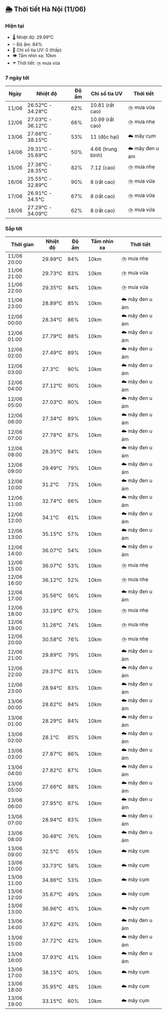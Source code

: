 ## 🌦️ Thời tiết Hà Nội (11/06)

### Hiện tại

- 🌡️ Nhiệt độ: 29.99℃
- 💦 Độ ẩm: 84%
- 🌟 Chỉ số tia UV: 0 (thấp)
- 👁️ Tầm nhìn xa: 10km
- ☂️ Thời tiết: ⛈️ mưa vừa

### 7 ngày tới

| Ngày | Nhiệt độ | Độ ẩm | Chỉ số tia UV | Thời tiết |
| --- | --- | --- | --- | --- |
| 11/06 | 26.52℃ - 34.28℃ | 62% | 10.81 (rất cao) | ⛈️ mưa vừa |
| 12/06 | 27.03℃ - 36.12℃ | 66% | 10.99 (rất cao) | ⛈️ mưa nhẹ |
| 13/06 | 27.66℃ - 38.15℃ | 53% | 11 (độc hại) | ☁️ mây cụm |
| 14/06 | 29.31℃ - 35.69℃ | 50% | 4.66 (trung bình) | ☁️ mây đen u ám |
| 15/06 | 27.36℃ - 28.35℃ | 82% | 7.12 (cao) | ⛈️ mưa nhẹ |
| 16/06 | 25.55℃ - 32.89℃ | 90% | 8 (rất cao) | ⛈️ mưa vừa |
| 17/06 | 26.91℃ - 34.5℃ | 67% | 8 (rất cao) | ⛈️ mưa vừa |
| 18/06 | 27.29℃ - 34.09℃ | 62% | 8 (rất cao) | ⛈️ mưa vừa |

### Sắp tới

| Thời gian | Nhiệt độ | Độ ẩm | Tầm nhìn xa | Thời tiết |
| --- | --- | --- | --- | --- |
| 11/06 20:00 | 29.99℃ | 84% | 10km | ⛈️ mưa nhẹ |
| 11/06 21:00 | 29.73℃ | 83% | 10km | ⛈️ mưa vừa |
| 11/06 22:00 | 29.35℃ | 84% | 10km | ⛈️ mưa vừa |
| 11/06 23:00 | 28.89℃ | 85% | 10km | ☁️ mây đen u ám |
| 12/06 00:00 | 28.34℃ | 86% | 10km | ☁️ mây đen u ám |
| 12/06 01:00 | 27.79℃ | 88% | 10km | ☁️ mây đen u ám |
| 12/06 02:00 | 27.49℃ | 89% | 10km | ☁️ mây đen u ám |
| 12/06 03:00 | 27.3℃ | 90% | 10km | ☁️ mây đen u ám |
| 12/06 04:00 | 27.12℃ | 90% | 10km | ☁️ mây đen u ám |
| 12/06 05:00 | 27.03℃ | 90% | 10km | ☁️ mây đen u ám |
| 12/06 06:00 | 27.34℃ | 89% | 10km | ☁️ mây đen u ám |
| 12/06 07:00 | 27.78℃ | 87% | 10km | ☁️ mây đen u ám |
| 12/06 08:00 | 28.35℃ | 84% | 10km | ☁️ mây đen u ám |
| 12/06 09:00 | 29.49℃ | 79% | 10km | ☁️ mây đen u ám |
| 12/06 10:00 | 31.2℃ | 73% | 10km | ☁️ mây đen u ám |
| 12/06 11:00 | 32.74℃ | 66% | 10km | ☁️ mây đen u ám |
| 12/06 12:00 | 34.1℃ | 61% | 10km | ☁️ mây đen u ám |
| 12/06 13:00 | 35.15℃ | 57% | 10km | ☁️ mây đen u ám |
| 12/06 14:00 | 36.07℃ | 54% | 10km | ☁️ mây đen u ám |
| 12/06 15:00 | 36.07℃ | 53% | 10km | ⛈️ mưa nhẹ |
| 12/06 16:00 | 36.12℃ | 52% | 10km | ⛈️ mưa nhẹ |
| 12/06 17:00 | 35.56℃ | 56% | 10km | ☁️ mây đen u ám |
| 12/06 18:00 | 33.19℃ | 67% | 10km | ⛈️ mưa nhẹ |
| 12/06 19:00 | 31.26℃ | 74% | 10km | ⛈️ mưa nhẹ |
| 12/06 20:00 | 30.58℃ | 76% | 10km | ⛈️ mưa nhẹ |
| 12/06 21:00 | 29.89℃ | 79% | 10km | ☁️ mây đen u ám |
| 12/06 22:00 | 29.37℃ | 81% | 10km | ☁️ mây đen u ám |
| 12/06 23:00 | 28.94℃ | 83% | 10km | ☁️ mây đen u ám |
| 13/06 00:00 | 28.62℃ | 84% | 10km | ☁️ mây đen u ám |
| 13/06 01:00 | 28.29℃ | 84% | 10km | ☁️ mây đen u ám |
| 13/06 02:00 | 28.1℃ | 85% | 10km | ☁️ mây đen u ám |
| 13/06 03:00 | 27.87℃ | 86% | 10km | ☁️ mây đen u ám |
| 13/06 04:00 | 27.82℃ | 87% | 10km | ☁️ mây đen u ám |
| 13/06 05:00 | 27.66℃ | 88% | 10km | ☁️ mây đen u ám |
| 13/06 06:00 | 27.95℃ | 87% | 10km | ☁️ mây đen u ám |
| 13/06 07:00 | 28.94℃ | 83% | 10km | ☁️ mây đen u ám |
| 13/06 08:00 | 30.48℃ | 76% | 10km | ☁️ mây đen u ám |
| 13/06 09:00 | 32.5℃ | 65% | 10km | ☁️ mây cụm |
| 13/06 10:00 | 33.73℃ | 58% | 10km | ☁️ mây cụm |
| 13/06 11:00 | 34.86℃ | 53% | 10km | ☁️ mây cụm |
| 13/06 12:00 | 35.67℃ | 49% | 10km | ☁️ mây cụm |
| 13/06 13:00 | 36.96℃ | 45% | 10km | ☁️ mây cụm |
| 13/06 14:00 | 37.62℃ | 43% | 10km | ☁️ mây đen u ám |
| 13/06 15:00 | 37.72℃ | 42% | 10km | ☁️ mây đen u ám |
| 13/06 16:00 | 37.93℃ | 41% | 10km | ☁️ mây đen u ám |
| 13/06 17:00 | 38.15℃ | 40% | 10km | ☁️ mây cụm |
| 13/06 18:00 | 35.95℃ | 48% | 10km | ☁️ mây cụm |
| 13/06 19:00 | 33.15℃ | 60% | 10km | ☁️ mây cụm |
